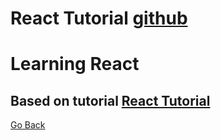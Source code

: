 # React Tutorial [github](https://github.com/EngStu/react-tutorial)

# Learning React
## Based on tutorial [React Tutorial](https://www.youtube.com/playlist?list=PL4cUxeGkcC9i0_2FF-WhtRIfIJ1lXlTZR)



[Go Back](./index.md)
